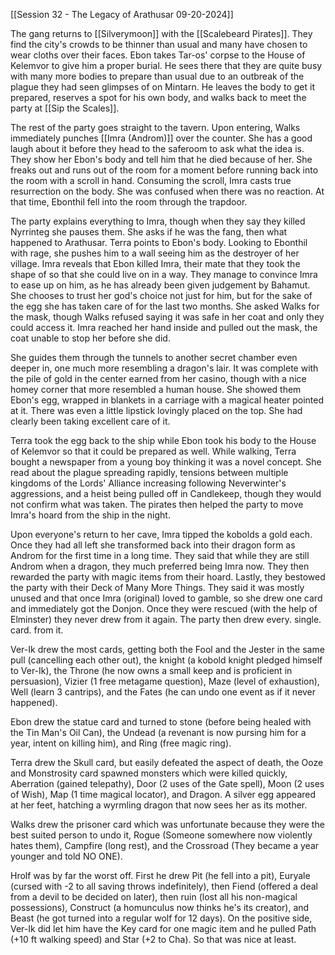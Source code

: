 [[Session 32 - The Legacy of Arathusar 09-20-2024]]

The gang returns to [[Silverymoon]] with the [[Scalebeard Pirates]]. They find the city's crowds to be thinner than usual and many have chosen to wear cloths over their faces. Ebon takes  Tar-os' corpse to the House of Kelemvor to give him a proper burial. He sees there that they are quite busy with many more bodies to prepare than usual due to an outbreak of the plague they had seen glimpses of on Mintarn. He leaves the body to get it prepared, reserves a spot for his own body, and walks back to meet the party at [[Sip the Scales]].

The rest of the party goes straight to the tavern. Upon entering, Walks immediately punches [[Imra (Androm)]] over the counter. She has a good laugh about it before they head to the saferoom to ask what the idea is. They show her Ebon's body and tell him that he died because of her. She freaks out and runs out of the room for a moment before running back into the room with a scroll in hand. Consuming the scroll, Imra casts true resurrection on the body. She was confused when there was  no reaction. At that time, Ebonthil fell into the room through the trapdoor.

The party explains everything to Imra, though when they say they killed Nyrrinteg she pauses them. She asks if he was the fang, then what happened to Arathusar. Terra points to Ebon's body. Looking to Ebonthil with rage, she pushes him to a wall seeing him as the destroyer of her village. Imra reveals that Ebon killed Imra, their mate that they took the shape of so that she could live on in a way. They manage to convince Imra to ease up on him, as he has already been given judgement by Bahamut. She chooses to trust her god's choice not just for him, but for the sake of the egg she has taken care of for the last two months. She asked Walks for the mask, though Walks refused saying it was safe in her coat and only they could access it. Imra reached her hand inside and pulled out the mask, the coat unable to stop her before she did.

She guides them through the tunnels to another secret chamber even deeper in, one much more resembling a dragon's lair. It was complete with the pile of gold in the center earned from her casino, though with a nice homey corner that more resembled a human house. She showed them Ebon's egg, wrapped in blankets in a carriage with a magical heater pointed at it. There was even a little lipstick lovingly placed on the top. She had clearly been taking excellent care of it. 

Terra took the egg back to the ship while Ebon took his body to the House of Kelemvor so that it could be prepared as well. While walking, Terra bought a newspaper from a young boy thinking it was a novel concept. She read about the plague spreading rapidly, tensions between multiple kingdoms of the Lords' Alliance increasing following Neverwinter's aggressions, and a heist being pulled off in Candlekeep, though they would not confirm what was taken. The pirates then helped the party to move Imra's hoard from the ship in the night.

Upon everyone's return to her cave, Imra tipped the kobolds a gold each. Once they had all left she transformed back into their dragon form as Androm for the first time in a long time. They said that while they are still Androm when a dragon, they much preferred being Imra now. They then rewarded the party with magic items from their hoard. Lastly, they bestowed the party with their Deck of Many More Things. They said it was mostly unused and that once Imra (original) loved to gamble, so she drew one card and immediately got the Donjon. Once they were rescued (with the help of Elminster) they never drew from it again. The party then drew every. single. card. from it.

Ver-Ik drew the most cards, getting both the Fool and the Jester in the same pull (cancelling each other out), the knight (a kobold knight pledged himself to Ver-Ik), the Throne (he now owns a small keep and is proficient in persuasion), Vizier (1 free metagame question), Maze (level of exhaustion), Well (learn 3 cantrips), and the Fates (he can undo one event as if it never happened). 

Ebon drew the statue card and turned to stone (before being healed with the Tin Man's Oil Can), the Undead (a revenant is now pursing him for a year, intent on killing him), and Ring (free magic ring).

Terra drew the Skull card, but easily defeated the aspect of death, the Ooze and Monstrosity card spawned monsters which were killed quickly, Aberration (gained telepathy), Door (2 uses of the Gate spell), Moon (2 uses of Wish), Map (1 time magical locator), and Dragon. A silver egg appeared at her feet, hatching a wyrmling dragon that now sees her as its mother. 

Walks drew the prisoner card which was unfortunate because they were the best suited person to undo it, Rogue (Someone somewhere now violently hates them), Campfire (long rest), and the Crossroad (They became a year younger and told NO ONE).

Hrolf was by far the worst off. First he drew Pit (he fell into a pit), Euryale (cursed with -2 to all saving throws indefinitely), then Fiend (offered a deal from a devil to be decided on later), then ruin (lost all his non-magical possessions), Construct (a homunculus now thinks he's its creator), and Beast (he got turned into a regular wolf for 12 days). On the positive side, Ver-Ik did let him have the Key card for one magic item and he pulled Path (+10 ft walking speed) and Star (+2 to Cha). So that was nice at least.